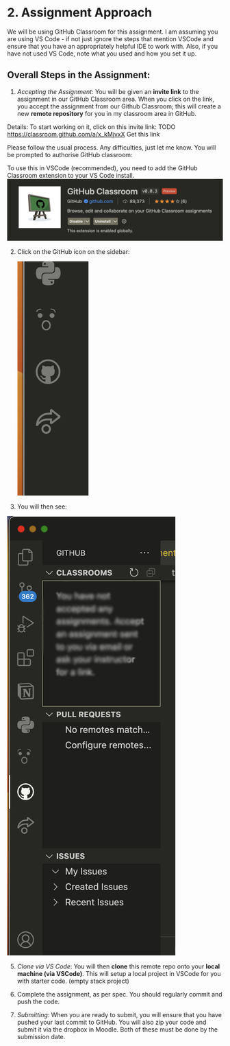 # 2. Assignment Approach

We will be using GitHub Classroom for this assignment. I am assuming you are using VS Code - if not just ignore the steps that mention VSCode and ensure that you have an appropriately helpful IDE to work with. Also, if you have not used VS Code, note what you used and how you set it up. 


## Overall Steps in the Assignment:


1. *Accepting the Assignment*: You will be given an **invite link** to the assignment in our GitHub Classroom area.  When you click on the link, you accept the assignment from our Github Classroom; this will create a new **remote repository** for you in my classroom area in GitHub.

Details: 
To start working on it, click on this invite link:
TODO
<https://classroom.github.com/a/x_kMjvxX>  Get this link

Please follow the usual process. Any difficulties, just let me know. 
You will be prompted to authorise GitHub classroom:



To use this in VSCode (recommended), you need to add the GitHub Classroom extension to your VS Code install. 
   ![](img/vscode.PNG) 

2. Click on  the GitHub icon on the sidebar: 
   
    ![](img/sidebar.PNG) 

3. You will then see:

![](img/accept.PNG) 

5. *Clone via VS Code*: You will then **clone** this remote repo onto your **local machine (via VSCode)**.  This will setup a local project in VSCode for you with starter code. (empty stack project)

6. Complete the assignment, as per spec. You should regularly commit and push the code. 

6.  *Submitting*: When you are ready to submit, you will ensure that you have pushed your last commit to GitHub.  You will also zip your code and submit it via the dropbox in Moodle.  Both of these must be done by the submission date. 






